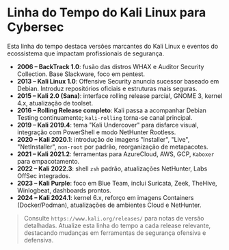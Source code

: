 # Linha do Tempo do Kali Linux para Cybersec

Esta linha do tempo destaca versões marcantes do Kali Linux e eventos do ecossistema que impactam profissionais de segurança.

- **2006 – BackTrack 1.0**: fusão das distros WHAX e Auditor Security Collection. Base Slackware, foco em pentest.
- **2013 – Kali Linux 1.0**: Offensive Security anuncia sucessor baseado em Debian. Introduz repositórios oficiais e estruturas mais seguras.
- **2015 – Kali 2.0 (Sana)**: interface rolling release parcial, GNOME 3, kernel 4.x, atualização de toolset.
- **2016 – Rolling Release completo**: Kali passa a acompanhar Debian Testing continuamente; `kali-rolling` torna-se canal principal.
- **2019 – Kali 2019.4**: tema "Kali Undercover" para disfarce visual, integração com PowerShell e modo NetHunter Rootless.
- **2020 – Kali 2020.1**: introdução de imagens "Installer", "Live", "NetInstaller", `non-root` por padrão, reorganização de metapacotes.
- **2021 – Kali 2021.2**: ferramentas para AzureCloud, AWS, GCP, `Kaboxer` para empacotamento.
- **2022 – Kali 2022.3**: shell `zsh` padrão, atualizações NetHunter, Labs OffSec integrados.
- **2023 – Kali Purple**: foco em Blue Team, inclui Suricata, Zeek, TheHive, Winlogbeat, dashboards prontos.
- **2024 – Kali 2024.1**: kernel 6.x, reforço em imagens Containers (Docker/Podman), atualizações de ambientes Cloud e NetHunter.

> Consulte `https://www.kali.org/releases/` para notas de versão detalhadas. Atualize esta linha do tempo a cada release relevante, destacando mudanças em ferramentas de segurança ofensiva e defensiva.

